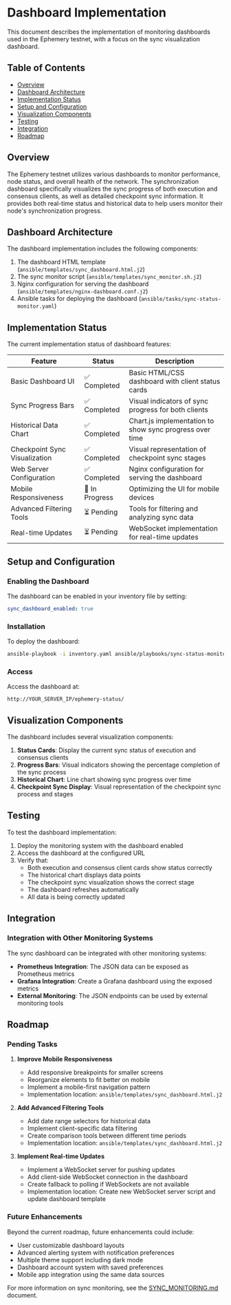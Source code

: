 # Dashboard Implementation

This document describes the implementation of monitoring dashboards used in the Ephemery testnet, with a focus on the sync visualization dashboard.

## Table of Contents

- [Overview](#overview)
- [Dashboard Architecture](#dashboard-architecture)
- [Implementation Status](#implementation-status)
- [Setup and Configuration](#setup-and-configuration)
- [Visualization Components](#visualization-components)
- [Testing](#testing)
- [Integration](#integration)
- [Roadmap](#roadmap)

## Overview

The Ephemery testnet utilizes various dashboards to monitor performance, node status, and overall health of the network. The synchronization dashboard specifically visualizes the sync progress of both execution and consensus clients, as well as detailed checkpoint sync information. It provides both real-time status and historical data to help users monitor their node's synchronization progress.

## Dashboard Architecture

The dashboard implementation includes the following components:

1. The dashboard HTML template (`ansible/templates/sync_dashboard.html.j2`)
2. The sync monitor script (`ansible/templates/sync_monitor.sh.j2`)
3. Nginx configuration for serving the dashboard (`ansible/templates/nginx-dashboard.conf.j2`)
4. Ansible tasks for deploying the dashboard (`ansible/tasks/sync-status-monitor.yaml`)

## Implementation Status

The current implementation status of dashboard features:

| Feature | Status | Description |
|---------|--------|-------------|
| Basic Dashboard UI | ✅ Completed | Basic HTML/CSS dashboard with client status cards |
| Sync Progress Bars | ✅ Completed | Visual indicators of sync progress for both clients |
| Historical Data Chart | ✅ Completed | Chart.js implementation to show sync progress over time |
| Checkpoint Sync Visualization | ✅ Completed | Visual representation of checkpoint sync stages |
| Web Server Configuration | ✅ Completed | Nginx configuration for serving the dashboard |
| Mobile Responsiveness | 🚧 In Progress | Optimizing the UI for mobile devices |
| Advanced Filtering Tools | ⏳ Pending | Tools for filtering and analyzing sync data |
| Real-time Updates | ⏳ Pending | WebSocket implementation for real-time updates |

## Setup and Configuration

### Enabling the Dashboard

The dashboard can be enabled in your inventory file by setting:

```yaml
sync_dashboard_enabled: true
```

### Installation

To deploy the dashboard:

```bash
ansible-playbook -i inventory.yaml ansible/playbooks/sync-status-monitor.yaml
```

### Access

Access the dashboard at:
```
http://YOUR_SERVER_IP/ephemery-status/
```

## Visualization Components

The dashboard includes several visualization components:

1. **Status Cards**: Display the current sync status of execution and consensus clients
2. **Progress Bars**: Visual indicators showing the percentage completion of the sync process
3. **Historical Chart**: Line chart showing sync progress over time
4. **Checkpoint Sync Display**: Visual representation of the checkpoint sync process and stages

## Testing

To test the dashboard implementation:

1. Deploy the monitoring system with the dashboard enabled
2. Access the dashboard at the configured URL
3. Verify that:
   - Both execution and consensus client cards show status correctly
   - The historical chart displays data points
   - The checkpoint sync visualization shows the correct stage
   - The dashboard refreshes automatically
   - All data is being correctly updated

## Integration

### Integration with Other Monitoring Systems

The sync dashboard can be integrated with other monitoring systems:

- **Prometheus Integration**: The JSON data can be exposed as Prometheus metrics
- **Grafana Integration**: Create a Grafana dashboard using the exposed metrics
- **External Monitoring**: The JSON endpoints can be used by external monitoring tools

## Roadmap

### Pending Tasks

1. **Improve Mobile Responsiveness**
   - Add responsive breakpoints for smaller screens
   - Reorganize elements to fit better on mobile
   - Implement a mobile-first navigation pattern
   - Implementation location: `ansible/templates/sync_dashboard.html.j2`

2. **Add Advanced Filtering Tools**
   - Add date range selectors for historical data
   - Implement client-specific data filtering
   - Create comparison tools between different time periods
   - Implementation location: `ansible/templates/sync_dashboard.html.j2`

3. **Implement Real-time Updates**
   - Implement a WebSocket server for pushing updates
   - Add client-side WebSocket connection in the dashboard
   - Create fallback to polling if WebSockets are not available
   - Implementation location: Create new WebSocket server script and update dashboard template

### Future Enhancements

Beyond the current roadmap, future enhancements could include:

- User customizable dashboard layouts
- Advanced alerting system with notification preferences
- Multiple theme support including dark mode
- Dashboard account system with saved preferences
- Mobile app integration using the same data sources

For more information on sync monitoring, see the [SYNC_MONITORING.md](../FEATURES/SYNC_MONITORING.md) document. 